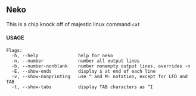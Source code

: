 ## Neko

This is a chip knock off of majestic linux command `cat`

#### USAGE

```
Flags:
  -h, --help               help for neko
  -n, --number             number all output lines
  -b, --number-nonblank    number nonempty output lines, overrides -n
  -E, --show-ends          display $ at end of each line
  -v, --show-nonprinting   use ^ and M- notation, except for LFD and TAB
  -t, --show-tabs          display TAB characters as ^I
```